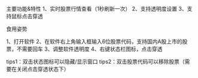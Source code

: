 主要功能&特性
1、实时股票行情查看（1秒刷新一次）
2、支持透明度设置
3、支持鼠标点击穿透


食用姿势

1、打开软件
2、在软件右上角输入框输入6位股票代码，支持国内A股上市的股票，不需要回车
3、调整软件透明度
4、右键状态栏图标，点击穿透

tips1：双击状态图标可以隐藏/显示窗口
tips2：双击股票代码可以移除股票（需要在关闭点击穿透状态下）
